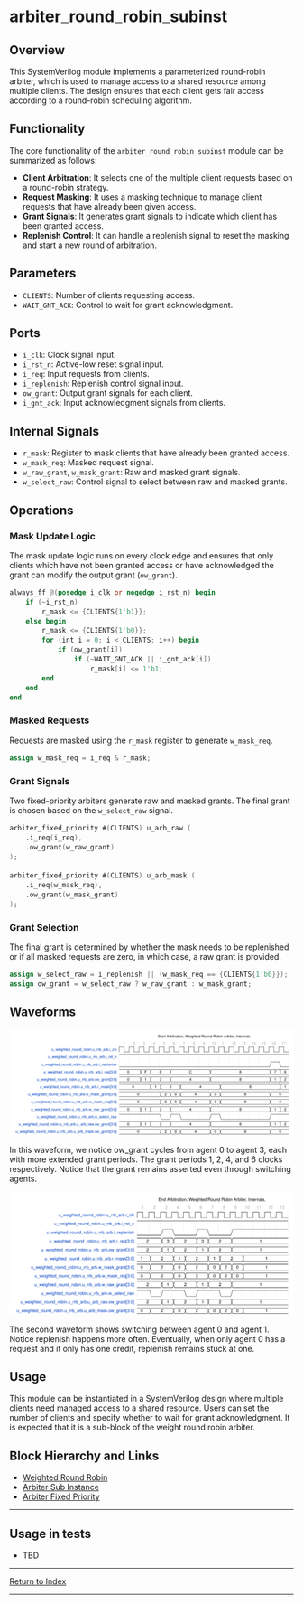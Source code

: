 # arbiter_round_robin_subinst

## Overview

This SystemVerilog module implements a parameterized round-robin arbiter, which is used to manage access to a shared resource among multiple clients. The design ensures that each client gets fair access according to a round-robin scheduling algorithm.

## Functionality

The core functionality of the `arbiter_round_robin_subinst` module can be summarized as follows:

- **Client Arbitration**: It selects one of the multiple client requests based on a round-robin strategy.
- **Request Masking**: It uses a masking technique to manage client requests that have already been given access.
- **Grant Signals**: It generates grant signals to indicate which client has been granted access.
- **Replenish Control**: It can handle a replenish signal to reset the masking and start a new round of arbitration.

## Parameters

- `CLIENTS`: Number of clients requesting access.
- `WAIT_GNT_ACK`: Control to wait for grant acknowledgment.

## Ports

- `i_clk`: Clock signal input.
- `i_rst_n`: Active-low reset signal input.
- `i_req`: Input requests from clients.
- `i_replenish`: Replenish control signal input.
- `ow_grant`: Output grant signals for each client.
- `i_gnt_ack`: Input acknowledgment signals from clients.

## Internal Signals

- `r_mask`: Register to mask clients that have already been granted access.
- `w_mask_req`: Masked request signal.
- `w_raw_grant`, `w_mask_grant`: Raw and masked grant signals.
- `w_select_raw`: Control signal to select between raw and masked grants.

## Operations

### Mask Update Logic

The mask update logic runs on every clock edge and ensures that only clients which have not been granted access or have acknowledged the grant can modify the output grant (`ow_grant`).

```verilog
always_ff @(posedge i_clk or negedge i_rst_n) begin
    if (~i_rst_n)
        r_mask <= {CLIENTS{1'b1}};
    else begin
        r_mask <= {CLIENTS{1'b0}};
        for (int i = 0; i < CLIENTS; i++) begin
            if (ow_grant[i])
                if (~WAIT_GNT_ACK || i_gnt_ack[i])
                    r_mask[i] <= 1'b1;
        end
    end
end
```

### Masked Requests

Requests are masked using the `r_mask` register to generate `w_mask_req`.

```verilog
assign w_mask_req = i_req & r_mask;
```

### Grant Signals

Two fixed-priority arbiters generate raw and masked grants. The final grant is chosen based on the `w_select_raw` signal.

```verilog
arbiter_fixed_priority #(CLIENTS) u_arb_raw (
    .i_req(i_req),
    .ow_grant(w_raw_grant)
);

arbiter_fixed_priority #(CLIENTS) u_arb_mask (
    .i_req(w_mask_req),
    .ow_grant(w_mask_grant)
);
```

### Grant Selection

The final grant is determined by whether the mask needs to be replenished or if all masked requests are zero, in which case, a raw grant is provided.

```verilog
assign w_select_raw = i_replenish || (w_mask_req == {CLIENTS{1'b0}});
assign ow_grant = w_select_raw ? w_raw_grant : w_mask_grant;
```

## Waveforms

![Arb Fixed Start](./_wavedrom_svg/wavedrom_u_rrb_arb_start.svg)

In this waveform, we notice ow_grant cycles from agent 0 to agent 3, each with more extended grant periods. The grant periods 1, 2, 4, and 6 clocks respectively. Notice that the grant remains asserted even through switching agents.

![Arb Fixed End](./_wavedrom_svg/wavedrom_u_rrb_arb_end.svg)

The second waveform shows switching between agent 0 and agent 1. Notice replenish happens more often. Eventually, when only agent 0 has a request and it only has one credit, replenish remains stuck at one.

## Usage

This module can be instantiated in a SystemVerilog design where multiple clients need managed access to a shared resource. Users can set the number of clients and specify whether to wait for grant acknowledgment. It is expected that it is a sub-block of the weight round robin arbiter.

## Block Hierarchy and Links

- [Weighted Round Robin](arbiter_weighted_round_robin.md)
- [Arbiter Sub Instance](arbiter_round_robin_subinst.md)
- [Arbiter Fixed Priority](arbiter_fixed_priority.md)

---

## Usage in tests

- TBD

---

[Return to Index](index.md)

---
